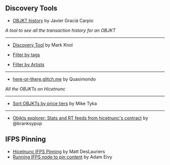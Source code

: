 ## Discovery Tools

* [OBJKT history](https://www.hicetnunc.xyz/objkt/25459) by Javier Graciá Carpio

_A tool to see all the transaction history for an OBJKT_

***

* [Discovery Tool](https://projects.stroep.nl/hicetnunc/#discover) by Mark Knol

* [Filter by tags](https://projects.stroep.nl/hicetnunc/#tags)

* [Filter by Artists](https://projects.stroep.nl/hicetnunc/#artists)

***

* [here-or-there.glitch.me](https://here-or-there.glitch.me/) by Quasimondo

_All the OBJKTs on Hicetnunc_

***
* [Sort OBJKTs by price tiers](https://hicetnunc.miketyka.com) by Mike Tyka

***

* [Objkts explorer: Stats and RT feeds from hicetnunc's contract](https://objkts.xyz/) by @branksypop

## IFPS Pinning

* [Hicetnunc IFPS Pinning](https://gist.github.com/mattdesl/47f4ea12ea131eed8401bdacf95a1f47) by Matt DesLauriers
* [Running IFPS node to pin content](https://twitter.com/antic/status/1374417104489697283?s=20) by Adam Eivy
